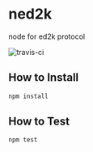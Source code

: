 # ned2k

node for ed2k protocol

![travis-ci](https://travis-ci.org/ned2k/ned2k.svg?branch=master)

## How to Install
```bash
npm install
```

## How to Test
```bash
npm test
```